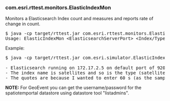 ### com.esri.rttest.monitors.ElasticIndexMon
Monitors a Elasticsearch Index count and measures and reports rate of change in count.

<pre>
$ java -cp target/rttest.jar com.esri.rttest.monitors.ElasticIndexMon
Usage: ElasticIndexMon &lt;ElasticsearchServerPort&gt; &lt;Index/Type&gt; (&lt;username&gt; &lt;password> &lt;sampleRate&gt;)
</pre>

Example:

<pre>
$ java -cp target/rttest.jar com.esri.simulator.ElasticIndexMon 172.17.2.5:9200 satellites/satellites "" "" 60

- Elasticsearch running on 172.17.2.5 on default port of 9200
- The index name is satellites and so is the type (satellites/satellites)
- The quotes are because I wanted to enter 60 s (as the sample rate)
</pre>

**NOTE:** For GeoEvent you can get the username/password for the spatiotemportal datastore using datastore tool "listadmins". 


